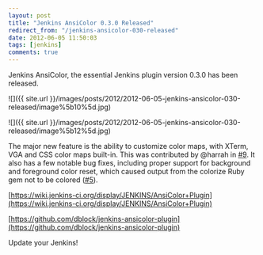 ```yaml
---
layout: post
title: "Jenkins AnsiColor 0.3.0 Released"
redirect_from: "/jenkins-ansicolor-030-released"
date: 2012-06-05 11:50:03
tags: [jenkins]
comments: true
---
```

Jenkins AnsiColor, the essential Jenkins plugin version 0.3.0 has been released.

![]({{ site.url }}/images/posts/2012/2012-06-05-jenkins-ansicolor-030-released/image%5b10%5d.jpg)

![]({{ site.url }}/images/posts/2012/2012-06-05-jenkins-ansicolor-030-released/image%5b12%5d.jpg)

The major new feature is the ability to customize color maps, with XTerm, VGA and CSS color maps built-in. This was contributed by @harrah in [#9](https://github.com/dblock/jenkins-ansicolor-plugin/pull/9). It also has a few notable bug fixes, including proper support for background and foreground color reset, which caused output from the colorize Ruby gem not to be colored ([#5](https://github.com/dblock/jenkins-ansicolor-plugin/issues/5)).

[https://wiki.jenkins-ci.org/display/JENKINS/AnsiColor+Plugin](https://wiki.jenkins-ci.org/display/JENKINS/AnsiColor+Plugin)

[https://github.com/dblock/jenkins-ansicolor-plugin](https://github.com/dblock/jenkins-ansicolor-plugin)

Update your Jenkins!

